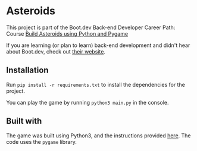 # Asteroids

This project is part of the Boot.dev Back-end Developer Career Path: Course [Build Asteroids using Python and Pygame](https://www.boot.dev/courses/build-asteroids-python)

If you are learning (or plan to learn) back-end development and didn't hear about Boot.dev, check out [their website](https://www.boot.dev).

## Installation

Run `pip install -r requirements.txt` to install the dependencies for the project.

You can play the game by running `python3 main.py` in the console.

## Built with

The game was built using Python3, and the instructions provided [here](https://www.boot.dev/courses/build-asteroids-python). The code uses the `pygame` library.